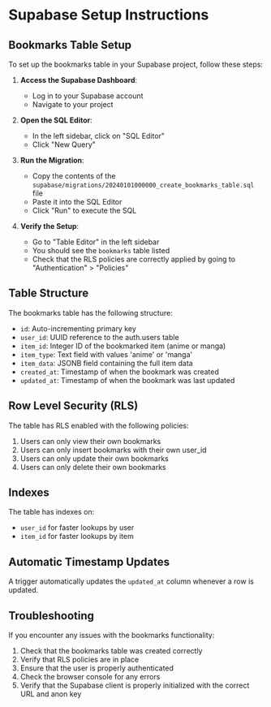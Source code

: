 # Supabase Setup Instructions

## Bookmarks Table Setup

To set up the bookmarks table in your Supabase project, follow these steps:

1. **Access the Supabase Dashboard**:
   - Log in to your Supabase account
   - Navigate to your project

2. **Open the SQL Editor**:
   - In the left sidebar, click on "SQL Editor"
   - Click "New Query"

3. **Run the Migration**:
   - Copy the contents of the `supabase/migrations/20240101000000_create_bookmarks_table.sql` file
   - Paste it into the SQL Editor
   - Click "Run" to execute the SQL

4. **Verify the Setup**:
   - Go to "Table Editor" in the left sidebar
   - You should see the `bookmarks` table listed
   - Check that the RLS policies are correctly applied by going to "Authentication" > "Policies"

## Table Structure

The bookmarks table has the following structure:

- `id`: Auto-incrementing primary key
- `user_id`: UUID reference to the auth.users table
- `item_id`: Integer ID of the bookmarked item (anime or manga)
- `item_type`: Text field with values 'anime' or 'manga'
- `item_data`: JSONB field containing the full item data
- `created_at`: Timestamp of when the bookmark was created
- `updated_at`: Timestamp of when the bookmark was last updated

## Row Level Security (RLS)

The table has RLS enabled with the following policies:

1. Users can only view their own bookmarks
2. Users can only insert bookmarks with their own user_id
3. Users can only update their own bookmarks
4. Users can only delete their own bookmarks

## Indexes

The table has indexes on:
- `user_id` for faster lookups by user
- `item_id` for faster lookups by item

## Automatic Timestamp Updates

A trigger automatically updates the `updated_at` column whenever a row is updated.

## Troubleshooting

If you encounter any issues with the bookmarks functionality:

1. Check that the bookmarks table was created correctly
2. Verify that RLS policies are in place
3. Ensure that the user is properly authenticated
4. Check the browser console for any errors
5. Verify that the Supabase client is properly initialized with the correct URL and anon key 